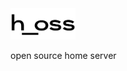 <!-- logo -->
<img src="bin/misc/logo.svg" alt="Hoss Logo" height="50px"/>

open source home server
